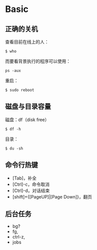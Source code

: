 # Basic

## 正确的关机
查看目前在线上的人： 
```
$ who
```
而要看背景执行的程序可以使用：
```
ps -aux
```
重启：
```
$ sudo reboot
```

## 磁盘与目录容量
磁盘：df（disk free）
```
$ df -h
```
目录：
```
$ du -sh
```

## 命令行热键
- [Tab]，补全
- [Ctrl]-c，命令取消
- [Ctrl]-d，对话结束
- [shift]+{[PageUP]|[Page Down]}，翻页

## 后台任务
- bg? 
- fg, 
- ctrl-z, 
- jobs



